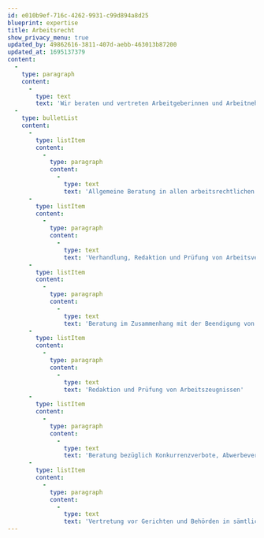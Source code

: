 ```yaml
---
id: e010b9ef-716c-4262-9931-c99d894a8d25
blueprint: expertise
title: Arbeitsrecht
show_privacy_menu: true
updated_by: 49862616-3811-407d-aebb-463013b87200
updated_at: 1695137379
content:
  -
    type: paragraph
    content:
      -
        type: text
        text: 'Wir beraten und vertreten Arbeitgeberinnen und Arbeitnehmer in allen Aspekten des Arbeitsrechts und des öffentlichen Personalrechts und bieten insbesondere in den folgenden Bereichen unsere Unterstützung:'
  -
    type: bulletList
    content:
      -
        type: listItem
        content:
          -
            type: paragraph
            content:
              -
                type: text
                text: 'Allgemeine Beratung in allen arbeitsrechtlichen Angelegenheiten'
      -
        type: listItem
        content:
          -
            type: paragraph
            content:
              -
                type: text
                text: 'Verhandlung, Redaktion und Prüfung von Arbeitsverträgen (Standardarbeitsverträge und massgeschneiderte Anstellungsvereinbarungen), Bonus- und Mitarbeiterbeteiligungsprogrammen, Aufhebungsvereinbarungen, Personalreglementen, -handbüchern und -richtlinien, etc.'
      -
        type: listItem
        content:
          -
            type: paragraph
            content:
              -
                type: text
                text: 'Beratung im Zusammenhang mit der Beendigung von Arbeitsverhältnissen (Kündigung, Freistellung, Aufhebungsvereinbarungen, Abgangsentschädigungen, Missbräuchlichkeit von Kündigungen und Kündigung zur Unzeit, etc.)'
      -
        type: listItem
        content:
          -
            type: paragraph
            content:
              -
                type: text
                text: 'Redaktion und Prüfung von Arbeitszeugnissen'
      -
        type: listItem
        content:
          -
            type: paragraph
            content:
              -
                type: text
                text: 'Beratung bezüglich Konkurrenzverbote, Abwerbeverbote und Geheimhaltungsklausel'
      -
        type: listItem
        content:
          -
            type: paragraph
            content:
              -
                type: text
                text: 'Vertretung vor Gerichten und Behörden in sämtlichen Bereichen des Arbeitsrechts und des öffentlichen Personalrechts'
---
```

